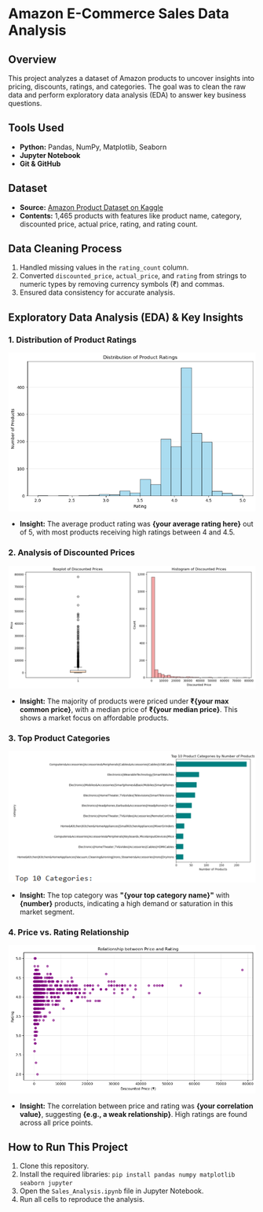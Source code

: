 # Amazon E-Commerce Sales Data Analysis

## Overview
This project analyzes a dataset of Amazon products to uncover insights into pricing, discounts, ratings, and categories. The goal was to clean the raw data and perform exploratory data analysis (EDA) to answer key business questions.

## Tools Used
- **Python:** Pandas, NumPy, Matplotlib, Seaborn
- **Jupyter Notebook**
- **Git & GitHub**

## Dataset
- **Source:** [Amazon Product Dataset on Kaggle](https://www.kaggle.com/datasets/karkavelrajaj/amazon-sales-dataset)
- **Contents:** 1,465 products with features like product name, category, discounted price, actual price, rating, and rating count.

## Data Cleaning Process
1.  Handled missing values in the `rating_count` column.
2.  Converted `discounted_price`, `actual_price`, and `rating` from strings to numeric types by removing currency symbols (₹) and commas.
3.  Ensured data consistency for accurate analysis.

## Exploratory Data Analysis (EDA) & Key Insights

### 1. Distribution of Product Ratings
![Rating Distribution](images/rating_distribution.png)
- **Insight:** The average product rating was **{your average rating here}** out of 5, with most products receiving high ratings between 4 and 4.5.

### 2. Analysis of Discounted Prices
![Discounted Prices](images/discounted_prices.png)
- **Insight:** The majority of products were priced under **₹{your max common price}**, with a median price of **₹{your median price}**. This shows a market focus on affordable products.

### 3. Top Product Categories
![Top Categories](images/top_categories.png)
- **Insight:** The top category was **"{your top category name}"** with **{number}** products, indicating a high demand or saturation in this market segment.

### 4. Price vs. Rating Relationship
![Price vs Rating](images/price_vs_rating.png)
- **Insight:** The correlation between price and rating was **{your correlation value}**, suggesting **{e.g., a weak relationship}**. High ratings are found across all price points.

## How to Run This Project
1.  Clone this repository.
2.  Install the required libraries: `pip install pandas numpy matplotlib seaborn jupyter`
3.  Open the `Sales_Analysis.ipynb` file in Jupyter Notebook.
4.  Run all cells to reproduce the analysis.
